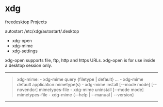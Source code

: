 xdg
===

freedesktop Projects

autostart
/etc/xdg/autostart/<anything>.desktop



- xdg-open
- xdg-mime
- xdg-settings


xdg-open supports file, ftp, http and https URLs.
xdg-open is for use inside a desktop session only.




---
> xdg-mime:
    - xdg-mime query {filetype | default} ...
    - xdg-mime default application mimetype(s)
    - xdg-mime install [--mode mode] [--novendor] mimetypes-file
    - xdg-mime uninstall [--mode mode] mimetypes-file
    - xdg-mime {--help | --manual | --version}
---









